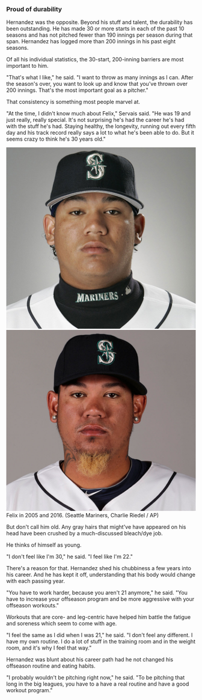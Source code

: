 &nbsp;

### Proud of durability

Hernandez was the opposite. Beyond his stuff and talent, the durability has been outstanding. He has made 30 or more starts in each of the past 10 seasons and has not pitched fewer than 190 innings per season during that span. Hernandez has logged more than 200 innings in his past eight seasons.

Of all his individual statistics, the 30-start, 200-inning barriers are most important to him.

"That's what I like," he said. "I want to throw as many innings as I can. After the season's over, you want to look up and know that you've thrown over 200 innings. That's the most important goal as a pitcher."

That consistency is something most people marvel at.

"At the time, I didn't know much about Felix," Servais said. "He was 19 and just really, really special. It's not surprising he's had the career he's had with the stuff he's had. Staying healthy, the longevity, running out every fifth day and his track record really says a lot to what he's been able to do. But it seems crazy to think he's 30 years old."

<div class="slider-container">
  <image-slider>
    <img src="./assets/portrait-then.jpg">
    <img src="./assets/portrait-now.jpg">
  </image-slider>
  <div class="caption">
    Felix in 2005 and 2016. (Seattle Mariners, Charlie Riedel / AP)
  </div>
</div>

But don't call him old. Any gray hairs that might've have appeared on his head have been crushed by a much-discussed bleach/dye job.

He thinks of himself as young.

"I don't feel like I'm 30," he said. "I feel like I'm 22."

There's a reason for that. Hernandez shed his chubbiness a few years into his career. And he has kept it off, understanding that his body would change with each passing year.

"You have to work harder, because you aren't 21 anymore," he said. "You have to increase your offseason program and be more aggressive with your offseason workouts."

Workouts that are core- and leg-centric have helped him battle the fatigue and soreness which seem to come with age.

"I feel the same as I did when I was 21," he said. "I don't feel any different. I have my own routine. I do a lot of stuff in the training room and in the weight room, and it's why I feel that way."

Hernandez was blunt about his career path had he not changed his offseason routine and eating habits.

"I probably wouldn't be pitching right now," he said. "To be pitching that long in the big leagues, you have to a have a real routine and have a good workout program."

&nbsp;

